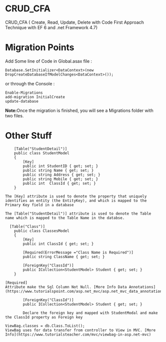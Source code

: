 # CRUD_CFA
CRUD_CFA ( Create, Read, Update, Delete with Code First Approach Technique with EF 6 and .net Framework 4.7)

# Migration Points
Add Some line of Code in Global.asax file : 
```
Database.SetInitializer<DataContext>(new DropCreateDatabaseIfModelChanges<DataContext>());
```
or through the Console :
```
Enable-Migrations  
add-migration InitialCreate  
update-database
```
<b>Note:</b>Once the migration is finished, you will see a Migrations folder with two files.

# Other Stuff
```
    [Table("StudentDetail")]
    public class StudentModel
    {
        [Key]
        public int StudentID { get; set; }
        public string Name { get; set; }
        public string Address { get; set; }
        public string Mobile { get; set; }
        public int  ClassId { get; set; }
    }
```

```
The [Key] attribute is used to denote the property that uniquely identifies an entity (the EntityKey), and which is mapped to the Primary Key field in a database
```
```
The [Table("StudentDetail")] attribute is used to denote the Table name which is mapped to the Table Name in the databse.
```
```
  [Table("Class")]
    public class ClassesModel
    {
        [Key]
        public int ClassId { get; set; }
        
        [Required(ErrorMessage ="Class Name is Required")]
        public string ClassName { get; set; }
        
        [ForeignKey("ClassId")]
        public ICollection<StudentModel> Student { get; set; }
    }
```
```
[Required] 
Attribute make the Sql Column Not Null. [More Info Data Annotations](https://www.tutorialspoint.com/asp.net_mvc/asp.net_mvc_data_annotations.htm)
```
```
        [ForeignKey("ClassId")]
        public ICollection<StudentModel> Student { get; set; }
        
        Declare the foreign key and mapped with StudentModal and make the ClassId property as Foreign key
```
```
ViewBag.classes = db.Class.ToList();
ViewBag uses for data transfer from controller to View in MVC. [More Info](https://www.tutorialsteacher.com/mvc/viewbag-in-asp.net-mvc)
```

